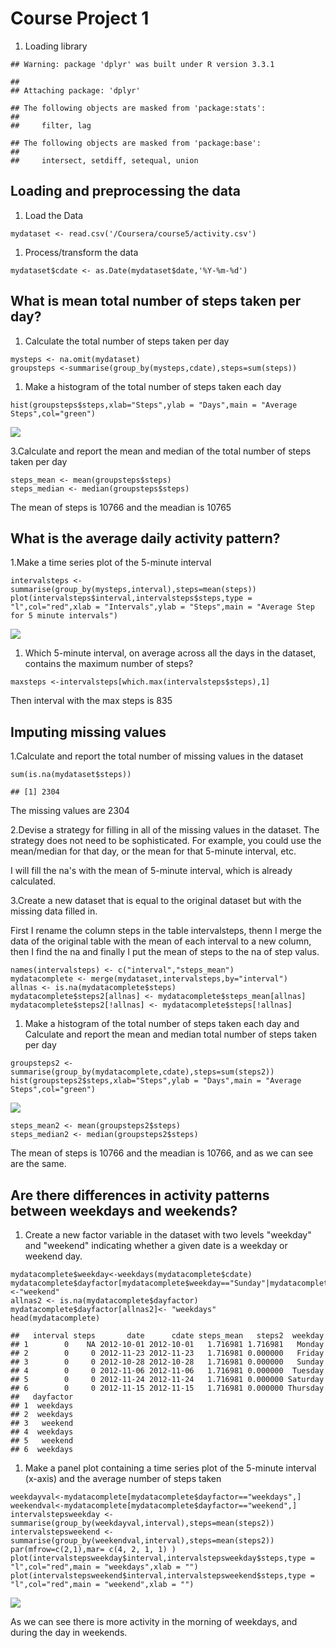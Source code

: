 Course Project 1
================

1.  Loading library

<!-- -->

    ## Warning: package 'dplyr' was built under R version 3.3.1

    ## 
    ## Attaching package: 'dplyr'

    ## The following objects are masked from 'package:stats':
    ## 
    ##     filter, lag

    ## The following objects are masked from 'package:base':
    ## 
    ##     intersect, setdiff, setequal, union

Loading and preprocessing the data
----------------------------------

1.  Load the Data

<!-- -->

    mydataset <- read.csv('/Coursera/course5/activity.csv')

1.  Process/transform the data

<!-- -->

    mydataset$cdate <- as.Date(mydataset$date,'%Y-%m-%d')

What is mean total number of steps taken per day?
-------------------------------------------------

1.  Calculate the total number of steps taken per day

<!-- -->

    mysteps <- na.omit(mydataset)
    groupsteps <-summarise(group_by(mysteps,cdate),steps=sum(steps))

1.  Make a histogram of the total number of steps taken each day

<!-- -->

    hist(groupsteps$steps,xlab="Steps",ylab = "Days",main = "Average Steps",col="green")

![](unnamed-chunk-4-1.png)

3.Calculate and report the mean and median of the total number of steps
taken per day

    steps_mean <- mean(groupsteps$steps)
    steps_median <- median(groupsteps$steps)

The mean of steps is 10766 and the meadian is 10765

What is the average daily activity pattern?
-------------------------------------------

1.Make a time series plot of the 5-minute interval

    intervalsteps <-summarise(group_by(mysteps,interval),steps=mean(steps))
    plot(intervalsteps$interval,intervalsteps$steps,type = "l",col="red",xlab = "Intervals",ylab = "Steps",main = "Average Step for 5 minute intervals")

![](unnamed-chunk-6-1.png)

1.  Which 5-minute interval, on average across all the days in the
    dataset, contains the maximum number of steps?

<!-- -->

    maxsteps <-intervalsteps[which.max(intervalsteps$steps),1]

Then interval with the max steps is 835

Imputing missing values
-----------------------

1.Calculate and report the total number of missing values in the dataset

    sum(is.na(mydataset$steps))

    ## [1] 2304

The missing values are 2304

2.Devise a strategy for filling in all of the missing values in the
dataset. The strategy does not need to be sophisticated. For example,
you could use the mean/median for that day, or the mean for that
5-minute interval, etc.

I will fill the na's with the mean of 5-minute interval, which is
already calculated.

3.Create a new dataset that is equal to the original dataset but with
the missing data filled in.

First I rename the column steps in the table intervalsteps, thenn I
merge the data of the original table with the mean of each interval to a
new column, then I find the na and finally I put the mean of steps to
the na of step valus.

    names(intervalsteps) <- c("interval","steps_mean")
    mydatacomplete <- merge(mydataset,intervalsteps,by="interval")
    allnas <- is.na(mydatacomplete$steps)
    mydatacomplete$steps2[allnas] <- mydatacomplete$steps_mean[allnas]
    mydatacomplete$steps2[!allnas] <- mydatacomplete$steps[!allnas]

1.  Make a histogram of the total number of steps taken each day and
    Calculate and report the mean and median total number of steps taken
    per day

<!-- -->

    groupsteps2 <-summarise(group_by(mydatacomplete,cdate),steps=sum(steps2))
    hist(groupsteps2$steps,xlab="Steps",ylab = "Days",main = "Average Steps",col="green")

![](unnamed-chunk-10-1.png)

    steps_mean2 <- mean(groupsteps2$steps)
    steps_median2 <- median(groupsteps2$steps)

The mean of steps is 10766 and the meadian is 10766, and as we can see
are the same.

Are there differences in activity patterns between weekdays and weekends?
-------------------------------------------------------------------------

1.  Create a new factor variable in the dataset with two levels
    "weekday" and "weekend" indicating whether a given date is a weekday
    or weekend day.

<!-- -->

    mydatacomplete$weekday<-weekdays(mydatacomplete$cdate)
    mydatacomplete$dayfactor[mydatacomplete$weekday=="Sunday"|mydatacomplete$weekday=="Saturday"]<-"weekend"
    allnas2 <- is.na(mydatacomplete$dayfactor)
    mydatacomplete$dayfactor[allnas2]<- "weekdays"
    head(mydatacomplete)

    ##   interval steps       date      cdate steps_mean   steps2  weekday
    ## 1        0    NA 2012-10-01 2012-10-01   1.716981 1.716981   Monday
    ## 2        0     0 2012-11-23 2012-11-23   1.716981 0.000000   Friday
    ## 3        0     0 2012-10-28 2012-10-28   1.716981 0.000000   Sunday
    ## 4        0     0 2012-11-06 2012-11-06   1.716981 0.000000  Tuesday
    ## 5        0     0 2012-11-24 2012-11-24   1.716981 0.000000 Saturday
    ## 6        0     0 2012-11-15 2012-11-15   1.716981 0.000000 Thursday
    ##   dayfactor
    ## 1  weekdays
    ## 2  weekdays
    ## 3   weekend
    ## 4  weekdays
    ## 5   weekend
    ## 6  weekdays

1.  Make a panel plot containing a time series plot of the 5-minute
    interval (x-axis) and the average number of steps taken

<!-- -->

    weekdayval<-mydatacomplete[mydatacomplete$dayfactor=="weekdays",]
    weekendval<-mydatacomplete[mydatacomplete$dayfactor=="weekend",]
    intervalstepsweekday <-summarise(group_by(weekdayval,interval),steps=mean(steps2))
    intervalstepsweekend <-summarise(group_by(weekendval,interval),steps=mean(steps2))
    par(mfrow=c(2,1),mar= c(4, 2, 1, 1) )
    plot(intervalstepsweekday$interval,intervalstepsweekday$steps,type = "l",col="red",main = "weekdays",xlab = "")
    plot(intervalstepsweekend$interval,intervalstepsweekend$steps,type = "l",col="red",main = "weekend",xlab = "")

![](unnamed-chunk-13-1.png)

As we can see there is more activity in the morning of weekdays, and
during the day in weekends.
